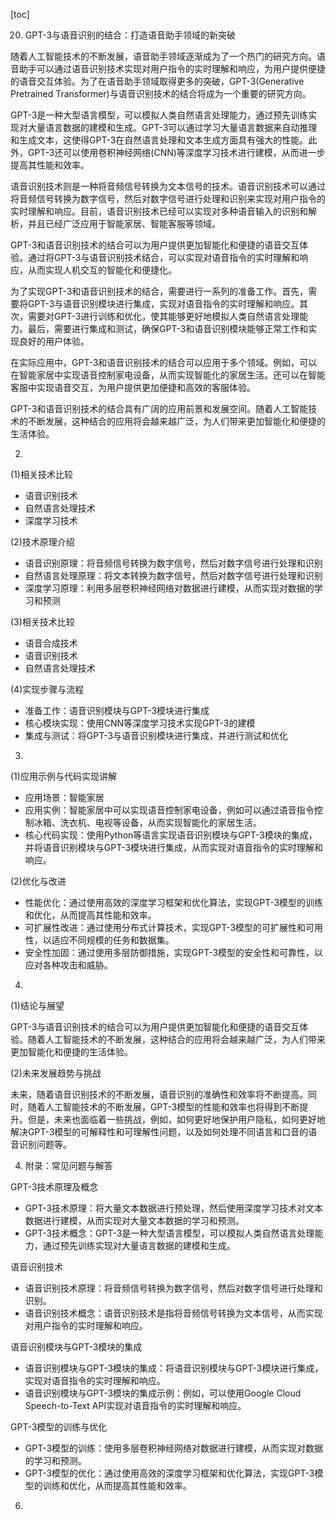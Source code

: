 
[toc]                    
                
                
20. GPT-3与语音识别的结合：打造语音助手领域的新突破

随着人工智能技术的不断发展，语音助手领域逐渐成为了一个热门的研究方向。语音助手可以通过语音识别技术实现对用户指令的实时理解和响应，为用户提供便捷的语音交互体验。为了在语音助手领域取得更多的突破，GPT-3(Generative Pretrained Transformer)与语音识别技术的结合将成为一个重要的研究方向。

GPT-3是一种大型语言模型，可以模拟人类自然语言处理能力，通过预先训练实现对大量语言数据的建模和生成。GPT-3可以通过学习大量语言数据来自动推理和生成文本，这使得GPT-3在自然语言处理和文本生成方面具有强大的性能。此外，GPT-3还可以使用卷积神经网络(CNN)等深度学习技术进行建模，从而进一步提高其性能和效率。

语音识别技术则是一种将音频信号转换为文本信号的技术。语音识别技术可以通过将音频信号转换为数字信号，然后对数字信号进行处理和识别来实现对用户指令的实时理解和响应。目前，语音识别技术已经可以实现对多种语音输入的识别和解析，并且已经广泛应用于智能家居、智能客服等领域。

GPT-3和语音识别技术的结合可以为用户提供更加智能化和便捷的语音交互体验。通过将GPT-3与语音识别技术结合，可以实现对语音指令的实时理解和响应，从而实现人机交互的智能化和便捷化。

为了实现GPT-3和语音识别技术的结合，需要进行一系列的准备工作。首先，需要将GPT-3与语音识别模块进行集成，实现对语音指令的实时理解和响应。其次，需要对GPT-3进行训练和优化，使其能够更好地模拟人类自然语言处理能力。最后，需要进行集成和测试，确保GPT-3和语音识别模块能够正常工作和实现良好的用户体验。

在实际应用中，GPT-3和语音识别技术的结合可以应用于多个领域。例如，可以在智能家居中实现语音控制家电设备，从而实现智能化的家居生活。还可以在智能客服中实现语音交互，为用户提供更加便捷和高效的客服体验。

GPT-3和语音识别技术的结合具有广阔的应用前景和发展空间。随着人工智能技术的不断发展，这种结合的应用将会越来越广泛，为人们带来更加智能化和便捷的生活体验。

2. 

(1)相关技术比较

- 语音识别技术
- 自然语言处理技术
- 深度学习技术

(2)技术原理介绍

- 语音识别原理：将音频信号转换为数字信号，然后对数字信号进行处理和识别
- 自然语言处理原理：将文本转换为数字信号，然后对数字信号进行处理和识别
- 深度学习原理：利用多层卷积神经网络对数据进行建模，从而实现对数据的学习和预测

(3)相关技术比较

- 语音合成技术
- 语音识别技术
- 自然语言处理技术

(4)实现步骤与流程

- 准备工作：语音识别模块与GPT-3模块进行集成
- 核心模块实现：使用CNN等深度学习技术实现GPT-3的建模
- 集成与测试：将GPT-3与语音识别模块进行集成，并进行测试和优化

3. 

(1)应用示例与代码实现讲解

- 应用场景：智能家居
- 应用实例：智能家居中可以实现语音控制家电设备，例如可以通过语音指令控制冰箱、洗衣机、电视等设备，从而实现智能化的家居生活。
- 核心代码实现：使用Python等语言实现语音识别模块与GPT-3模块的集成，并将语音识别模块与GPT-3模块进行集成，从而实现对语音指令的实时理解和响应。

(2)优化与改进

- 性能优化：通过使用高效的深度学习框架和优化算法，实现GPT-3模型的训练和优化，从而提高其性能和效率。
- 可扩展性改进：通过使用分布式计算技术，实现GPT-3模型的可扩展性和可用性，以适应不同规模的任务和数据集。
- 安全性加固：通过使用多层防御措施，实现GPT-3模型的安全性和可靠性，以应对各种攻击和威胁。

4. 

(1)结论与展望

GPT-3与语音识别技术的结合可以为用户提供更加智能化和便捷的语音交互体验。随着人工智能技术的不断发展，这种结合的应用将会越来越广泛，为人们带来更加智能化和便捷的生活体验。

(2)未来发展趋势与挑战

未来，随着语音识别技术的不断发展，语音识别的准确性和效率将不断提高。同时，随着人工智能技术的不断发展，GPT-3模型的性能和效率也将得到不断提升。但是，未来也面临着一些挑战，例如，如何更好地保护用户隐私，如何更好地解决GPT-3模型的可解释性和可理解性问题，以及如何处理不同语言和口音的语音识别问题等。

4. 附录：常见问题与解答

GPT-3技术原理及概念

- GPT-3技术原理：将大量文本数据进行预处理，然后使用深度学习技术对文本数据进行建模，从而实现对大量文本数据的学习和预测。
- GPT-3技术概念：GPT-3是一种大型语言模型，可以模拟人类自然语言处理能力，通过预先训练实现对大量语言数据的建模和生成。

语音识别技术

- 语音识别技术原理：将音频信号转换为数字信号，然后对数字信号进行处理和识别。
- 语音识别技术概念：语音识别技术是指将音频信号转换为文本信号，从而实现对用户指令的实时理解和响应。

语音识别模块与GPT-3模块的集成

- 语音识别模块与GPT-3模块的集成：将语音识别模块与GPT-3模块进行集成，实现对语音指令的实时理解和响应。
- 语音识别模块与GPT-3模块的集成示例：例如，可以使用Google Cloud Speech-to-Text API实现对语音指令的实时理解和响应。

GPT-3模型的训练与优化

- GPT-3模型的训练：使用多层卷积神经网络对数据进行建模，从而实现对数据的学习和预测。
- GPT-3模型的优化：通过使用高效的深度学习框架和优化算法，实现GPT-3模型的训练和优化，从而提高其性能和效率。

6.

